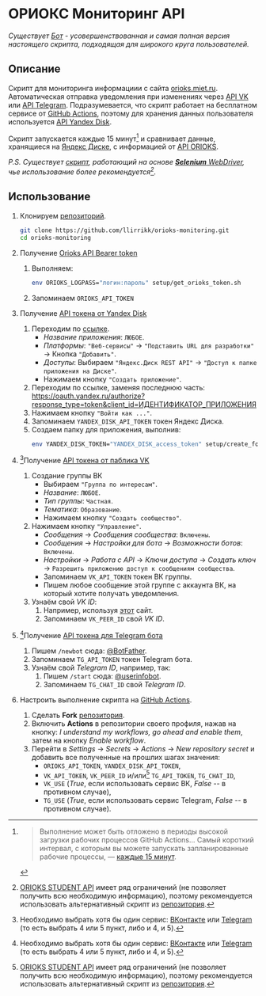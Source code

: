 # ОРИОКС Мониторинг API

*Существует [Бот](https://github.com/orioks-monitoring/bot) - усовершенствованная и самая полная версия настоящего скрипта, подходящая для широкого круга пользователей.*

## Описание
Скрипт для мониторинга информациии с сайта [orioks.miet.ru](https://orioks.miet.ru/). Автоматическая отправка уведомления при изменениях через [API VK](https://dev.vk.com/) или [API Telegram](https://core.telegram.org/bots/api). Подразумевается, что скрипт работает на бесплатном сервисе от [GitHub Actions](https://github.com/features/actions), поэтому для хранения данных пользователя используется [API Yandex Disk](https://yandex.ru/dev/disk/rest/).

Скрипт запускается каждые 15 минут[^1] и сравнивает данные, хранящиеся на [Яндекс Диске](https://disk.yandex.ru/), с информацией от [API ORIOKS](https://orioks.gitlab.io/student-api/).

_P.S. Существует [скрипт](https://github.com/llirrikk/orioks-monitoring-selenium), работающий на основе [**Selenium** WebDriver](https://www.selenium.dev/documentation/webdriver/), чье использование более рекомендуется[^2]._


## Использование
1. Клонируем [репозиторий](https://github.com/llirrikk/orioks-monitoring).
    ```bash
    git clone https://github.com/llirrikk/orioks-monitoring.git
    cd orioks-monitoring
    ```


2. Получение [Orioks API Bearer token](https://orioks.gitlab.io/student-api/auth.html)
    1. Выполняем:
        ```bash
        env ORIOKS_LOGPASS="логин:пароль" setup/get_orioks_token.sh
        ```
    2. Запоминаем `ORIOKS_API_TOKEN`


3. Получение [API токена от Yandex Disk](https://yandex.ru/dev/oauth/)
    1. Переходим по [ссылке](https://oauth.yandex.ru/client/new).
        - *Название приложения*:	`ЛЮБОЕ`.
        - *Платформы*: `"Веб-сервисы"` -> `"Подставить URL для разработки"` -> Кнопка `"Добавить"`.
        - *Доступы*: Выбираем `"Яндекс.Диск REST API"` -> `"Доступ к папке приложения на Диске"`.
        - Нажимаем кнопку `"Создать приложение"`.
    2. Переходим по ссылке, заменяя последнюю часть: 
        https://oauth.yandex.ru/authorize?response_type=token&client_id=ИДЕНТИФИКАТОР_ПРИЛОЖЕНИЯ
    3. Нажимаем кнопку `"Войти как ..."`.
    4. Запоминаем `YANDEX_DISK_API_TOKEN` токен Яндекс Диска.
    5. Создаем папку для приложения, выполнив:
        ```bash
        env YANDEX_DISK_TOKEN="YANDEX_DISK_access_token" setup/create_folder_yandex_disk.sh
        ```

4. [^3]Получение [API токена от паблика VK](https://dev.vk.com/)
    1. Создание группы ВК
        - Выбираем `"Группа по интересам"`.
        - *Название*: `ЛЮБОЕ`.
        - *Тип группы*: `Частная`.
        - *Тематика*: `Образование`.
        - Нажимаем кнопку `"Создать сообщество"`.
    2. Нажимаем кнопку `"Управление"`.
        - *Сообщения* -> *Сообщения сообщества*: `Включены`.
        - *Сообщения* -> *Настройки для бота* -> *Возможности ботов*: `Включены`.
        - *Настройки* -> *Работа с API* -> *Ключи доступа* -> *Создать ключ* -> `Разрешить приложению доступ к сообщениям сообщества`.
        - Запоминаем `VK_API_TOKEN` токен ВК группы.
        - Пишем любое сообщение этой группе с аккаунта ВК, на который хотите получать уведомления.
    3. Узнаём свой *VK ID*:
        1. Например, используя [этот](https://regvk.com/id/) сайт.
        2. Запоминаем `VK_PEER_ID` свой *VK ID*.


5. [^3]Получение [API токена для Telegram бота](https://core.telegram.org/bots/api)
    1. Пишем `/newbot` сюда: [@BotFather](https://t.me/botfather).
    2. Запоминаем `TG_API_TOKEN` токен Telegram бота.
    3. Узнаём свой *Telegram ID*, например, так:
        1. Пишем `/start` сюда: [@userinfobot](https://t.me/userinfobot).
        2. Запоминаем `TG_CHAT_ID` свой *Telegram ID*.


6. Настроить выполнение скрипта на [GitHub Actions](https://github.com/features/actions).
    1. Сделать **Fork** [репозитория](https://github.com/llirrikk/orioks-monitoring).
    2. Включить **Actions** в репозитории своего профиля, нажав на кнопку: *I understand my workflows, go ahead and enable them*, затем на кнопку *Enable workflow*.
    3. Перейти в *Settings* -> *Secrets* -> *Actions* -> *New repository secret* и добавить все полученные на прошлих шагах значения: 
        - `ORIOKS_API_TOKEN`, `YANDEX_DISK_API_TOKEN`,
        - `VK_API_TOKEN`, `VK_PEER_ID` и/или[^2] `TG_API_TOKEN`, `TG_CHAT_ID`,
        - `VK_USE` (*True*, если использовать сервис ВК, *False* -- в противном случае),
        - `TG_USE` (*True*, если использовать сервис Telegram, *False* -- в противном случае).



[^1]: > Выполнение может быть отложено в периоды высокой загрузки рабочих процессов GitHub Actions... Самый короткий интервал, с которым вы можете запускать запланированные рабочие процессы, — [каждые 15 минут](https://docs.github.com/en/actions/using-workflows/events-that-trigger-workflows#schedule).

[^2]: [ORIOKS STUDENT API](https://orioks.gitlab.io/student-api/) имеет ряд ограничений (не позволяет получить всю необходимую информацию), поэтому рекомендуется использовать альтернативный скрипт из [репозитория](https://github.com/llirrikk/orioks-monitoring-selenium).

[^3]: Необходимо выбрать хотя бы один сервис: [ВКонтакте](https://vk.com/) или [Telegram](https://telegram.org/) (то есть выбрать 4 или 5 пункт, либо и 4, и 5).
